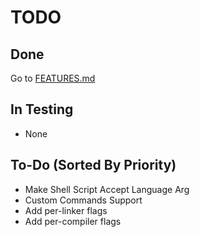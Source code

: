 # TODO
## Done
Go to [FEATURES.md](FEATURES.md)
## In Testing
- None
## To-Do (Sorted By Priority)
- Make Shell Script Accept Language Arg
- Custom Commands Support
- Add per-linker flags
- Add per-compiler flags